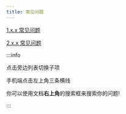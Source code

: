 ```yaml
---
title: 常见问题
---
```


[1.x.x 常见问题](./v1/)

[2.x.x 常见问题](./v2/)

:::info

点击旁边列表切换子项

手机端点击左上角三条横线

你可以使用文档**右上角**的搜索框来搜索你的问题!

:::
